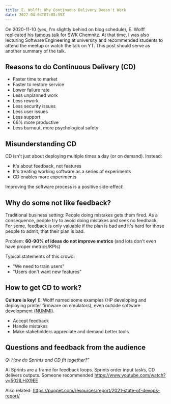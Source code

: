 ```yaml
---
title: E. Wolff: Why Continuous Delivery Doesn't Work
date: 2022-04-04T07:08:35Z
---
```


On 2020-11-10 (yes, I'm slightly behind on blog schedule), E. Wolff replicated his [famous talk](https://www.youtube.com/watch?v=lNR92yO_9y8) for SWK Chemnitz.
At that time, I was also lecturing Software Engineering at university and recommended students to attend the meetup or watch the talk on YT.
This post should serve as another summary of the talk.

## Reasons to do Continuous Delivery (CD)

* Faster time to market
* Faster to restore service
* Lower failure rate
* Less unplanned work
* Less rework
* Less security issues
* Less user issues
* Less support
* 66% more productive
* Less burnout, more psychological safety

## Misunderstanding CD

CD isn't just about deploying multiple times a day (or on demand).
Instead:

* It's about feedback, not features
* It's treating working software as a series of experiments
* CD enables more experiments

Improving the software process is a positive side-effect!

## Why do some not like feedback?

Traditional business setting: People doing mistakes gets them fired.
As a consequence, people try to avoid doing mistakes and seek no feedback.
For some, feedback is only valuable if the plan is bad and it's hard for those people to admit, that their plan is bad.

Problem: **60-90% of ideas do not improve metrics** (and lots don't even have proper metrics/KPIs)

Typical statements of this crowd:

* "We need to train users"
* "Users don't want new features"

## How to get CD to work?

**Culture is key!** E. Wolff named some examples (HP developing and deploying printer firmware on emulators), even outside software development ([NUMMI](https://en.wikipedia.org/wiki/NUMMI)).

* Accept feedback
* Handle mistakes
* Make stakeholders appreciate and demand better tools

## Questions and feedback from the audience

*Q: How do Sprints and CD fit together?"*

A: Sprints are a frame for feedback loops. Sprints order input tasks, CD delivers outputs. Someone recommended https://www.youtube.com/watch?v=502ILHjX9EE

Also related: https://puppet.com/resources/report/2021-state-of-devops-report/

